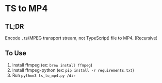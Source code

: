 # TS to MP4

## TL;DR

Encode `.ts`(MPEG transport stream, not TypeScript) file to MP4. (Recursive)

## To Use

1. Install ffmpeg (ex: `brew install ffmpeg`)
1. Install ffmpeg-python (ex: `pip install -r requirements.txt`)
1. Run `python3 ts_to_mp4.py /dir`

